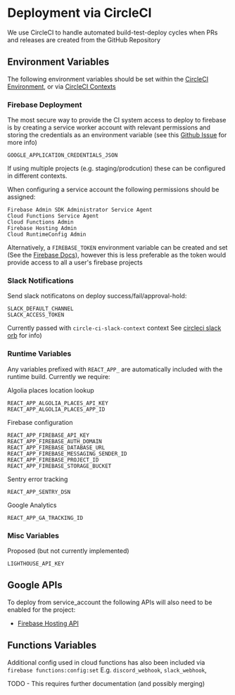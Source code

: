 # Deployment via CircleCI

We use CircleCI to handle automated build-test-deploy cycles when PRs and releases are created from the GitHub Repository

## Environment Variables

The following environment variables should be set within the [CircleCI Environment](https://circleci.com/docs/2.0/env-vars/), or via [CircleCI Contexts](https://circleci.com/docs/2.0/contexts/)

### Firebase Deployment

The most secure way to provide the CI system access to deploy to firebase is by creating a service worker account with relevant permissions
and storing the credentials as an environment variable (see this [Github Issue](https://github.com/firebase/firebase-tools/issues/825) for more info)

```
GOOGLE_APPLICATION_CREDENTIALS_JSON
```

If using multiple projects (e.g. staging/prodcution) these can be configured in different contexts.

When configuring a service account the following permissions should be assigned:

```
Firebase Admin SDK Administrator Service Agent
Cloud Functions Service Agent
Cloud Functions Admin
Firebase Hosting Admin
Cloud RuntimeConfig Admin
```

Alternatively, a `FIREBASE_TOKEN` environment variable can be created and set (See the [Firebase Docs](https://firebase.google.com/docs/cli#cli-ci-systems)),
however this is less preferable as the token would provide access to all a user's firebase projects

### Slack Notifications

Send slack notificatons on deploy success/fail/approval-hold:

```
SLACK_DEFAULT_CHANNEL
SLACK_ACCESS_TOKEN
```

Currently passed with `circle-ci-slack-context` context
See [circleci slack orb](https://github.com/CircleCI-Public/slack-orb) for info)

### Runtime Variables

Any variables prefixed with `REACT_APP_` are automatically included with the runtime build. Currently we require:

Algolia places location lookup

```
REACT_APP_ALGOLIA_PLACES_API_KEY
REACT_APP_ALGOLIA_PLACES_APP_ID
```

Firebase configuration

```
REACT_APP_FIREBASE_API_KEY
REACT_APP_FIREBASE_AUTH_DOMAIN
REACT_APP_FIREBASE_DATABASE_URL
REACT_APP_FIREBASE_MESSAGING_SENDER_ID
REACT_APP_FIREBASE_PROJECT_ID
REACT_APP_FIREBASE_STORAGE_BUCKET
```

Sentry error tracking

```
REACT_APP_SENTRY_DSN
```

Google Analytics

```
REACT_APP_GA_TRACKING_ID
```

### Misc Variables

Proposed (but not currently implemented)

```
LIGHTHOUSE_API_KEY
```

## Google APIs

To deploy from service_account the following APIs will also need to be enabled for the project:

- [Firebase Hosting API](https://console.cloud.google.com/apis/api/firebasehosting.googleapis.com)

## Functions Variables

Additional config used in cloud functions has also been included via `firebase functions:config:set`
E.g. `discord_webhook`, `slack_webhook`,

TODO - This requires further documentation (and possibly merging)
